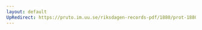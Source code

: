 ```yaml
---
layout: default
UpRedirect: https://pruto.im.uu.se/riksdagen-records-pdf/1880/prot-1880--ak--038/prot-1880--ak--038_031.pdf
---
```


